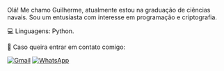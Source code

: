 <p align="left"> 
  Olá! Me chamo Guilherme, atualmente estou na graduação de ciências navais. Sou um entusiasta com interesse em programação e criptografia.  
</p>

<p align="left">
  💻 Linguagens: Python.
</p>

<p align="left">
  💌 Caso queira entrar em contato comigo:
</p>

<p align="left">
  <a href="#" title="Gmail">
  <img src="https://img.shields.io/badge/-Gmail-FF0000?style=flat-square&labelColor=FF0000&logo=gmail&logoColor=white&link=mailto::araujo.guilhermerib@gmail.com" alt="Gmail"/></a>
  <a href="#" title="WhatsApp">
  <img src="https://img.shields.io/badge/-WhatsApp-25d366?style=flat-square&labelColor=25d366&logo=whatsapp&logoColor=white&link=https://wa.me/5521971178377" alt="WhatsApp"/></a>
</p>
